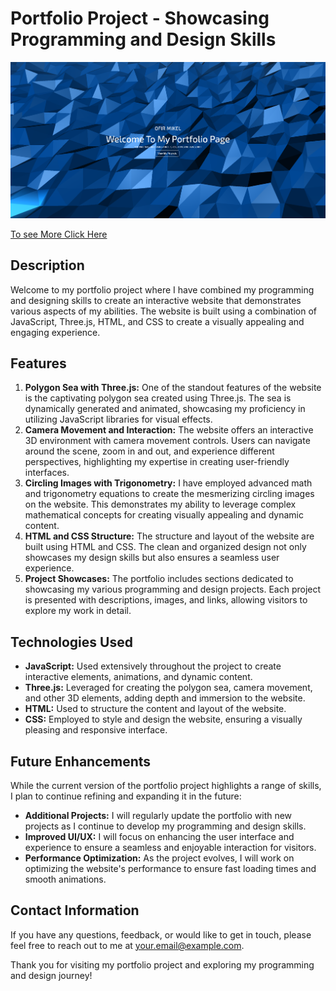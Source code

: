 <h1>Portfolio Project - Showcasing Programming and Design Skills</h1>

<img src="screenshot.png" width="1500px" alt="Project Cover Image">

[To see More Click Here](https://ofirmikel.github.io/Portfolio/)

<h2>Description</h2>
<p>Welcome to my portfolio project where I have combined my programming and designing skills to create an interactive website that demonstrates various aspects of my abilities. The website is built using a combination of JavaScript, Three.js, HTML, and CSS to create a visually appealing and engaging experience.</p>

<h2>Features</h2>
<ol>
  <li><strong>Polygon Sea with Three.js:</strong> One of the standout features of the website is the captivating polygon sea created using Three.js. The sea is dynamically generated and animated, showcasing my proficiency in utilizing JavaScript libraries for visual effects.</li>
  <li><strong>Camera Movement and Interaction:</strong> The website offers an interactive 3D environment with camera movement controls. Users can navigate around the scene, zoom in and out, and experience different perspectives, highlighting my expertise in creating user-friendly interfaces.</li>
  <li><strong>Circling Images with Trigonometry:</strong> I have employed advanced math and trigonometry equations to create the mesmerizing circling images on the website. This demonstrates my ability to leverage complex mathematical concepts for creating visually appealing and dynamic content.</li>
  <li><strong>HTML and CSS Structure:</strong> The structure and layout of the website are built using HTML and CSS. The clean and organized design not only showcases my design skills but also ensures a seamless user experience.</li>
  <li><strong>Project Showcases:</strong> The portfolio includes sections dedicated to showcasing my various programming and design projects. Each project is presented with descriptions, images, and links, allowing visitors to explore my work in detail.</li>
</ol>

<h2>Technologies Used</h2>
<ul>
  <li><strong>JavaScript:</strong> Used extensively throughout the project to create interactive elements, animations, and dynamic content.</li>
  <li><strong>Three.js:</strong> Leveraged for creating the polygon sea, camera movement, and other 3D elements, adding depth and immersion to the website.</li>
  <li><strong>HTML:</strong> Used to structure the content and layout of the website.</li>
  <li><strong>CSS:</strong> Employed to style and design the website, ensuring a visually pleasing and responsive interface.</li>
</ul>

<h2>Future Enhancements</h2>
<p>While the current version of the portfolio project highlights a range of skills, I plan to continue refining and expanding it in the future:</p>
<ul>
  <li><strong>Additional Projects:</strong> I will regularly update the portfolio with new projects as I continue to develop my programming and design skills.</li>
  <li><strong>Improved UI/UX:</strong> I will focus on enhancing the user interface and experience to ensure a seamless and enjoyable interaction for visitors.</li>
  <li><strong>Performance Optimization:</strong> As the project evolves, I will work on optimizing the website's performance to ensure fast loading times and smooth animations.</li>
</ul>

<h2>Contact Information</h2>
<p>If you have any questions, feedback, or would like to get in touch, please feel free to reach out to me at <a href="mailto:your.email@example.com">your.email@example.com</a>.</p>

<p>Thank you for visiting my portfolio project and exploring my programming and design journey!</p>
